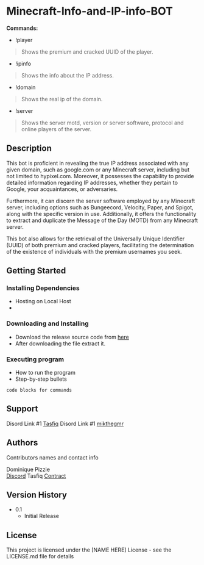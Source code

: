 # Minecraft-Info-and-IP-info-BOT

 **Commands:**
* !player <player name> 
> Shows the premium and cracked UUID of the player.
* !ipinfo <ip> 
> Shows the info about the IP address.
* !domain <domain> 
> Shows the real ip of the domain.
* !server <server ip> 
> Shows the server motd, version or server software, protocol and online players of the server.

## Description

This bot is proficient in revealing the true IP address associated with any given domain, such as google.com or any Minecraft server, including but not limited to hypixel.com. Moreover, it possesses the capability to provide detailed information regarding IP addresses, whether they pertain to Google, your acquaintances, or adversaries.

Furthermore, it can discern the server software employed by any Minecraft server, including options such as Bungeecord, Velocity, Paper, and Spigot, along with the specific version in use. Additionally, it offers the functionality to extract and duplicate the Message of the Day (MOTD) from any Minecraft server.

This bot also allows for the retrieval of the Universally Unique Identifier (UUID) of both premium and cracked players, facilitating the determination of the existence of individuals with the premium usernames you seek.

## Getting Started

### Installing Dependencies

* Hosting on Local Host
* 

### Downloading and Installing

* Download the release source code from [here](https://github.com/TasfiqSami/Minecraft-Info-and-IP-info-BOT/releases/tag/0.0.1)
* After downloading the file extract it.

### Executing program

* How to run the program
* Step-by-step bullets
```
code blocks for commands
```

## Support

Disord Link #1 [Tasfiq](https://discord.gg/qrexmc)
Disord Link #1 [mikthegmr](https://discord.com/invite/gj6uJaj4)


## Authors

Contributors names and contact info

 Dominique Pizzie  
 [Discord](https://discord.com/invite/gj6uJaj4)
 Tasfiq
 [Contract](https://bio.link/tasfiqah)

## Version History

* 0.1
    * Initial Release

## License

This project is licensed under the [NAME HERE] License - see the LICENSE.md file for details


